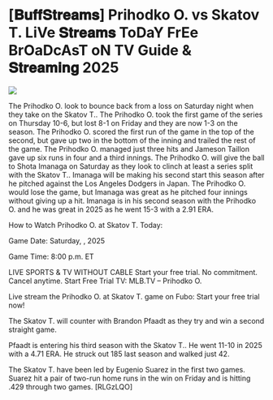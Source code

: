 # [𝐁𝐮𝐟𝐟𝐒𝐭𝐫𝐞𝐚𝐦𝐬] Prihodko O. vs Skatov T. LiVe 𝐒𝐭𝐫𝐞𝐚𝐦𝐬 ToDaY FrEe BrOaDcAsT oN TV Guide & 𝐒𝐭𝐫𝐞𝐚𝐦𝐢𝐧𝐠  2025  
  
  
[![](https://i.imgur.com/qSNzIqt.png)](https://movie.rssnews.media/JVuKAhd.php)  
  
The Prihodko O. look to bounce back from a loss on Saturday night when they take on the Skatov T.. The Prihodko O. took the first game of the series on Thursday 10-6, but lost 8-1 on Friday and they are now 1-3 on the season. The Prihodko O. scored the first run of the game in the top of the second, but gave up two in the bottom of the inning and trailed the rest of the game. The Prihodko O. managed just three hits and Jameson Taillon gave up six runs in four and a third innings. The Prihodko O. will give the ball to Shota Imanaga on Saturday as they look to clinch at least a series split with the Skatov T.. Imanaga will be making his second start this season after he pitched against the Los Angeles Dodgers in Japan. The Prihodko O. would lose the game, but Imanaga was great as he pitched four innings without giving up a hit. Imanaga is in his second season with the Prihodko O. and he was great in 2025 as he went 15-3 with a 2.91 ERA.

How to Watch Prihodko O. at Skatov T. Today:

Game Date: Saturday, , 2025

Game Time: 8:00 p.m. ET

LIVE SPORTS & TV WITHOUT CABLE
Start your free trial. No commitment. Cancel anytime.
Start Free Trial
TV: MLB.TV – Prihodko O.

Live stream the Prihodko O. at Skatov T. game on Fubo: Start your free trial now!

The Skatov T. will counter with Brandon Pfaadt as they try and win a second straight game.

Pfaadt is entering his third season with the Skatov T.. He went 11-10 in 2025 with a 4.71 ERA. He struck out 185 last season and walked just 42.

The Skatov T. have been led by Eugenio Suarez in the first two games. Suarez hit a pair of two-run home runs in the win on Friday and is hitting .429 through two games. [RLGzLQO]